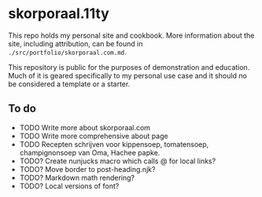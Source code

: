 # skorporaal.11ty

This repo holds my personal site and cookbook. More information about the site, including attribution, can be found in `./src/portfolio/skorporaal.com.md`.

This repository is public for the purposes of demonstration and education. Much of it is geared specifically to my personal use case and it should no be considered a template or a starter.

## To do

- TODO Write more about skorporaal.com
- TODO Write more comprehensive about page
- TODO Recepten schrijven voor kippensoep, tomatensoep, champignonsoep van Oma, Hachee papke.
- TODO? Create nunjucks macro which calls @ for local links?
- TODO? Move border to post-heading.njk?
- TODO? Markdown math rendering?
- TODO? Local versions of font?
